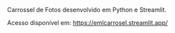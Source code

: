 Carrossel de Fotos desenvolvido em Python e Streamlit.

Acesso disponível em: https://emlcarrosel.streamlit.app/
